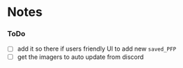 # Notes

### ToDo
- [ ] add it so there if users friendly UI to add new `saved_PFP`
- [ ] get the imagers to auto update from discord

